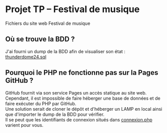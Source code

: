 # Projet TP – Festival de musique

Fichiers du site web Festival de musique

## Où se trouve la BDD ?

J'ai fourni un dump de la BDD afin de visualiser son état : [thunderdome24.sql](https://github.com/etil2jz/app-web-TP-I3/blob/main/thunderdome24.sql)

## Pourquoi le PHP ne fonctionne pas sur la Pages GitHub ?

GitHub fournit via son service Pages un accès statique au site web.  
Cependant, il est impossible de faire héberger une base de données et de faire exécuter du PHP par GitHub.  
Une solution serait de cloner le dépôt et d'héberger un LAMP en local ainsi que d'importer le dump de la BDD pour vérifier.  
Il se peut que les identifiants de connexion situés dans [connexion.php](https://github.com/etil2jz/app-web-TP-I3/blob/main/connexion.php) varient pour vous.
